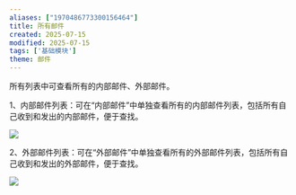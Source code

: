 ```yaml
---
aliases: ["1970486773300156464"]
title: 所有邮件
created: 2025-07-15
modified: 2025-07-15
tags: ['基础模块']
theme: 邮件
---
```


所有列表中可查看所有的内部邮件、外部邮件。

1、内部邮件列表：可在“内部邮件”中单独查看所有的内部邮件列表，包括所有自己收到和发出的内部邮件，便于查找。

![](178499b2c421fe1273211fba43f4133e.jpg)

2、外部邮件列表：可在“外部邮件”中单独查看所有的外部邮件列表，包括所有自己收到和发出的外部邮件，便于查找。

![](dce2a05678a9365f8fc6f4aa1244f46c.jpg)